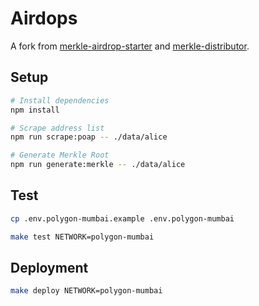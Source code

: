 # Airdops

A fork from [merkle-airdrop-starter](https://github.com/Anish-Agnihotri/merkle-airdrop-starter) and [merkle-distributor](https://github.com/Uniswap/merkle-distributor).

## Setup

```bash
# Install dependencies
npm install

# Scrape address list
npm run scrape:poap -- ./data/alice

# Generate Merkle Root
npm run generate:merkle -- ./data/alice
```

## Test

```bash
cp .env.polygon-mumbai.example .env.polygon-mumbai

make test NETWORK=polygon-mumbai
```

## Deployment

```bash
make deploy NETWORK=polygon-mumbai
```
